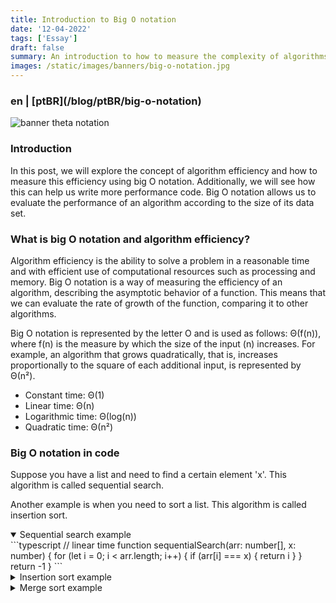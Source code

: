```yaml
---
title: Introduction to Big O notation
date: '12-04-2022'
tags: ['Essay']
draft: false
summary: An introduction to how to measure the complexity of algorithms with big o notation and how it can help you write code faster.
images: /static/images/banners/big-o-notation.jpg
---
```


<h3>en | [ptBR](/blog/ptBR/big-o-notation)</h3>

![banner theta notation](/static/images/banners/big-o-notation.jpg)

### Introduction

In this post, we will explore the concept of algorithm efficiency and how to measure this efficiency using big O notation. Additionally, we will see how this can help us write more performance code. Big O notation allows us to evaluate the performance of an algorithm according to the size of its data set.

### What is big O notation and algorithm efficiency?

Algorithm efficiency is the ability to solve a problem in a reasonable time and with efficient use of computational resources such as processing and memory. Big O notation is a way of measuring the efficiency of an algorithm, describing the asymptotic behavior of a function. This means that we can evaluate the rate of growth of the function, comparing it to other algorithms.

Big O notation is represented by the letter O and is used as follows: Θ(f(n)), where f(n) is the measure by which the size of the input (n) increases. For example, an algorithm that grows quadratically, that is, increases proportionally to the square of each additional input, is represented by Θ(n²).

- Constant time: Θ(1)
- Linear time: Θ(n)
- Logarithmic time: Θ(log(n))
- Quadratic time: Θ(n²)

### Big O notation in code

Suppose you have a list and need to find a certain element 'x'. This algorithm is called sequential search.

Another example is when you need to sort a list. This algorithm is called insertion sort.

<details open>
<summary>Sequential search example</summary>
```typescript
// linear time
function sequentialSearch(arr: number[], x: number) {
  for (let i = 0; i < arr.length; i++) {
    if (arr[i] === x) {
      return i
    }
  }
  return -1
}
```
</details>

<details>
<summary>Insertion sort example</summary>
```typescript
// quadratic time
function insertionSort(arr: number[]) {
  for (let i = 1; i < arr.length; i++) {
    let currentVal = arr[i]
    for (var j = i - 1; j >= 0 && arr[j] > currentVal; j--) {
      arr[j + 1] = arr[j]
    }
    arr[j + 1] = currentVal

    console.log(arr)
  }

  return arr
}
```
</details>

Both codes work and solve the proposed problem, but one is more performative than the other. The first code is linear, which means that the for loop will be executed a number of times directly proportional to the size of the array. This means that if the array has n elements, the loop will be executed n times, which can be represented by Θ(n).

The advantage of this approach is that, in case of larger arrays, the code will run faster, as the number of iterations is proportional to the size of the array. This makes the time complexity of the code limited by the size of the array, resulting in a less steep growth chart compared to a code with quadratic complexity. In other words, the first code is more performative and efficient in situations where the array can be very large.


![image](/static/images/posts/big-o-notation.jpeg)

The second code is an example of quadratic complexity Θ(n²). This means that the for loop inside the for loop will be executed a number of times proportional to the square of the size of the array. In other words, if the array has n elements, the inner loop will be executed n * n times, which can be represented by Θ(n²).

The implications of this complexity are that, in larger arrays, the growth chart will be steeper, resulting in slower and more complex code as the input gets larger.

Now, let's see some examples of code with logarithmic complexities O(log(n)) and O(n log(n)).

Suppose you receive a list of numbers and need to find a certain number x in the list. To do this, you can use the binary search algorithm, which has complexity O(log(n)).

Another example is when you need to sort a list of numbers in a logarithmic way. To do this, you can use the merge sort algorithm, which has complexity O(n log(n)).

These algorithms are more performative and efficient than linear or quadratic approaches in situations where the size of the input can be very large.

<details>
<summary>Binary search example</summary>
```typescript
// O(log(n))
function binarySearch(arr: number[], x: number) {
  let left = 0
  let right = arr.length - 1

  while (left <= right) {
    let mid = Math.floor((left + right) / 2)
    if (arr[mid] === x) {
      return mid
    }
    if (arr[mid] < x) {
      left = mid + 1
    } else {
      right = mid - 1
    }
  }
  return -1
}
```
</details>

<details>
<summary>Merge sort example</summary>
```typescript
// O(n log(n))
function mergeSort(arr: number[]) {
  if (arr.length === 1) {
    return arr
  }

  let mid = Math.floor(arr.length / 2)
  let left = arr.slice(0, mid)
  let right = arr.slice(mid)

  return merge(mergeSort(left), mergeSort(right))
}

function merge(left: number[], right: number[]) {
  let result = []
  let i = 0
  let j = 0

  while (i < left.length && j < right.length) {
    if (left[i] < right[j]) {
      result.push(left[i])
      i++
    } else {
      result.push(right[j])
      j++
    }
  }

  return result.concat(left.slice(i)).concat(right.slice(j))
}
```
</details>

Both examples are valid, but they have different time complexities. The first one is O(log(n)), which means that the running time increases logarithmically with respect to the size of the input. In other words, in the worst case, if the array has 8 elements, the algorithm will be executed 3 times. For example: log2(8) = 3.

The second example, O(n log(n)), is a notation that indicates that the running time of an algorithm increases proportionally to the product of the size of the input data and the logarithm of that size. This means that, in the worst case, if the array has 8 elements, the algorithm will be executed 24 times. For example: 8 * log2(8) = 24.

However, it is important to remember that the temporal complexity of an algorithm does not necessarily imply higher or lower speed. It is possible that an algorithm with worse complexity is faster than an algorithm with better complexity, depending on the specific input. However, in general, it is safe to say that the lower the complexity, the faster the algorithm will be, as the input increases.

For those who want to delve deeper into the subject, I recommend reading the book “Introduction to Algorithms” by Thomas H. Cormen.